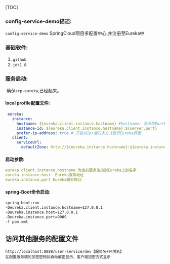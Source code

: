 [TOC]

### config-service-demo描述:

`config-service-demo` SpringCloud项目多配置中心,并注册至Eureka中
### 基础软件:

1. `github`
2. `jdk1.8`

### 服务启动:

​    确保`scp-eureka`,已经起来。

#### local profile配置文件:

```yaml
 eureka:
   instance:
     hostname: ${eureka.client.instance.hostname} #hostname: 显示在Eureka服务IP地址
     instance-id: ${eureka.client.instance.hostname}:${server.port}
     prefer-ip-address: true # 开启以Ip+端口多方式显示Eureka界面
   client:
     serviceUrl:
       defaultZone: http://${eureka.instance.hostname}:${eureka.instance.port}/eureka/
```



####    启动参数:
```yaml
eureka.client.instance.hostname 为当前服务注册到Eureka上到名字
eureka.instance.host  Eureka服务地址
eureka.instance.port Eureka服务端口
```
#### spring-Boot命令启动:

```markdown
spring-boot:run 
-Deureka.client.instance.hostname=127.0.0.1 
-Deureka.instance.host=127.0.0.1
-Deureka.instance.port=9009 
-f pom.xml
```

## 访问其他服务的配置文件
```
http://localhost:8888/user-service/dev【服务名+环境名】
在配置服务端的加密密码回自动解密显示，客户端加密方式显示
```
  



